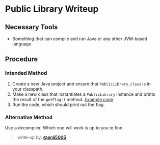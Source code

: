 # Public Library Writeup

## Necessary Tools
* Something that can compile and run Java or any other JVM-based language

## Procedure

### Intended Method
1. Create a new Java project and ensure that `PublicLibrary.class` is in your classpath.
2. Make a new class that instantiates a `PublicLibrary` instance and prints the result of the `getFlag()` method. [Example code](PublicLibraryTest.java)
3. Run the code, which should print out the flag.

### Alternative Method
Use a decompiler. Which one will work is up to you to find.

> write-up by: [**@anli5005**](https://anli.dev)
